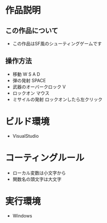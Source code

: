# 作品説明
## この作品について
- この作品はSF風のシューティングゲームです
## 操作方法
- 移動 W S A D
- 弾の発射 SPACE
- 武器のオーバークロック V
- ロックオン マウス
- ミサイルの発射 ロックオンしたら左クリック
# ビルド環境
- VisualStudio
# コーティングルール
- ローカル変数は小文字から
- 関数名の頭文字は大文字
# 実行環境
- Windows
